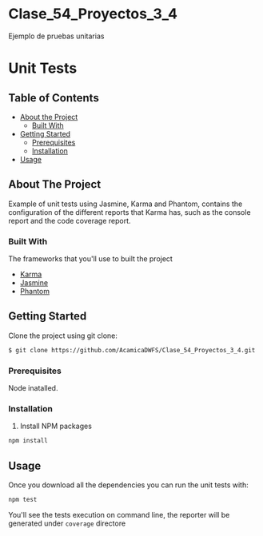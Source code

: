 # Clase_54_Proyectos_3_4
Ejemplo de pruebas unitarias

# Unit Tests

<!-- TABLE OF CONTENTS -->
## Table of Contents

* [About the Project](#about-the-project)
  * [Built With](#built-with)
* [Getting Started](#getting-started)
  * [Prerequisites](#prerequisites)
  * [Installation](#installation)
* [Usage](#usage)

<!-- ABOUT THE PROJECT -->
## About The Project
Example of unit tests using Jasmine, Karma and Phantom, contains the configuration of the different reports that Karma has, such as the console report and the code coverage report.

### Built With
The frameworks that you'll use to  built the project
* [Karma](https://karma-runner.github.io)
* [Jasmine](https://jasmine.github.io)
* [Phantom](https://phantomjs.org/related-projects.html)

<!-- GETTING STARTED -->
## Getting Started

Clone the project using git clone:
```sh
$ git clone https://github.com/AcamicaDWFS/Clase_54_Proyectos_3_4.git
```

### Prerequisites
Node inatalled.

### Installation

1. Install NPM packages
```sh
npm install
```


<!-- USAGE EXAMPLES -->
## Usage

Once you download all the dependencies you can run the unit tests with:

```sh
npm test
```

You'll see the tests execution on command line, the reporter will be generated under `coverage` directore 
